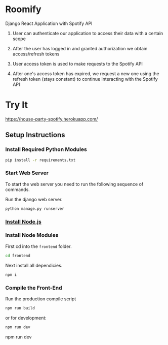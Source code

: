 # Roomify

Django React Application with Spotify API

1. User can authenticate our application to access their data with a certain scope

2. After the user has logged in and granted authorization we obtain access/refresh tokens

3. User access token is used to make requests to the Spotify API

4. After one's access token has expired, we request a new one using the refresh token (stays constant) to continue interacting with the Spotify API

# Try It

https://house-party-spotify.herokuapp.com/

## Setup Instructions

### Install Required Python Modules

```bash
pip install -r requirements.txt
```
### Start Web Server

To start the web server you need to run the following sequence of commands.

Run the django web server.
```bash
python manage.py runserver
```

### [Install Node.js](https://nodejs.org/en/)

### Install Node Modules

First cd into the ```frontend``` folder.
```bash
cd frontend
```
Next install all dependicies.
```bash
npm i
```

### Compile the Front-End

Run the production compile script
```bash
npm run build
```
or for development:
```bash
npm run dev
```

npm run dev
